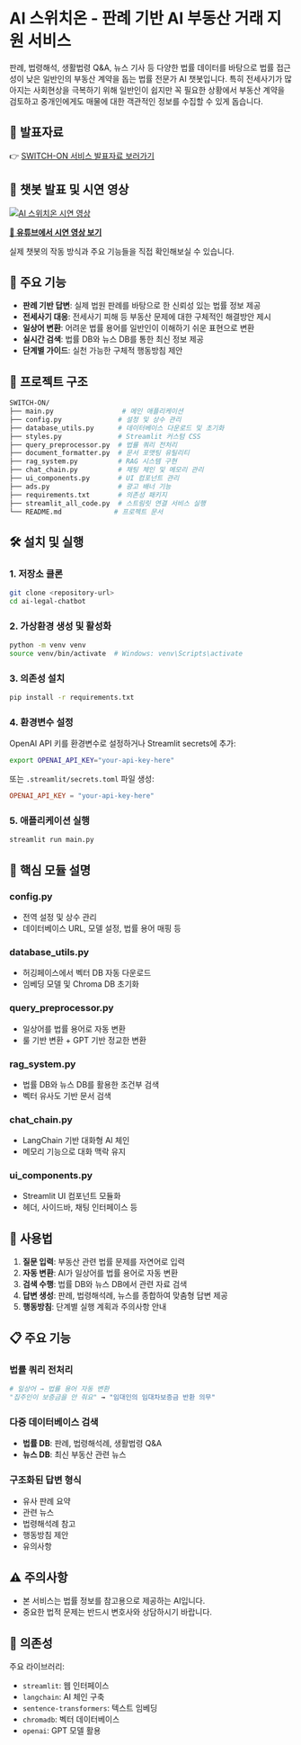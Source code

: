 # AI 스위치온 - 판례 기반 AI 부동산 거래 지원 서비스

판례, 법령해석, 생활법령 Q&A, 뉴스 기사 등 다양한 법률 데이터를 바탕으로 법률 접근성이 낮은 일반인의 부동산 계약을 돕는 법률 전문가 AI 챗봇입니다.
특히 전세사기가 많아지는 사회현상을 극복하기 위해 일반인이 쉽지만 꼭 필요한 상황에서 부동산 계약을 검토하고 중개인에게도 매물에 대한 객관적인 정보를 수집할 수 있게 돕습니다.


## 📑 발표자료

👉 [SWITCH-ON 서비스 발표자료 보러가기](./LeeseoAn_Portfolio_SWITCH_ON.pdf)



## 🎥 챗봇 발표 및 시연 영상

[![AI 스위치온 시연 영상](https://img.youtube.com/vi/4jeZ1oXFj5Q/0.jpg)](https://youtu.be/4jeZ1oXFj5Q?feature=shared)

**[🔗 유튜브에서 시연 영상 보기](https://youtu.be/4jeZ1oXFj5Q?feature=shared)**

실제 챗봇의 작동 방식과 주요 기능들을 직접 확인해보실 수 있습니다.


## 🚀 주요 기능

- **판례 기반 답변**: 실제 법원 판례를 바탕으로 한 신뢰성 있는 법률 정보 제공
- **전세사기 대응**: 전세사기 피해 등 부동산 문제에 대한 구체적인 해결방안 제시
- **일상어 변환**: 어려운 법률 용어를 일반인이 이해하기 쉬운 표현으로 변환
- **실시간 검색**: 법률 DB와 뉴스 DB를 통한 최신 정보 제공
- **단계별 가이드**: 실천 가능한 구체적 행동방침 제안

## 📁 프로젝트 구조

```bash
SWITCH-ON/
├── main.py                 # 메인 애플리케이션
├── config.py              # 설정 및 상수 관리
├── database_utils.py      # 데이터베이스 다운로드 및 초기화
├── styles.py              # Streamlit 커스텀 CSS
├── query_preprocessor.py  # 법률 쿼리 전처리
├── document_formatter.py  # 문서 포맷팅 유틸리티
├── rag_system.py          # RAG 시스템 구현
├── chat_chain.py          # 채팅 체인 및 메모리 관리
├── ui_components.py       # UI 컴포넌트 관리
├── ads.py                 # 광고 배너 기능
├── requirements.txt       # 의존성 패키지
├── streamlit_all_code.py  # 스트림릿 연결 서비스 실행
└── README.md             # 프로젝트 문서

```

## 🛠️ 설치 및 실행

### 1. 저장소 클론
```bash
git clone <repository-url>
cd ai-legal-chatbot
```

### 2. 가상환경 생성 및 활성화
```bash
python -m venv venv
source venv/bin/activate  # Windows: venv\Scripts\activate
```

### 3. 의존성 설치
```bash
pip install -r requirements.txt
```

### 4. 환경변수 설정
OpenAI API 키를 환경변수로 설정하거나 Streamlit secrets에 추가:
```bash
export OPENAI_API_KEY="your-api-key-here"
```

또는 `.streamlit/secrets.toml` 파일 생성:
```toml
OPENAI_API_KEY = "your-api-key-here"
```

### 5. 애플리케이션 실행
```bash
streamlit run main.py
```

## 🔧 핵심 모듈 설명

### config.py
- 전역 설정 및 상수 관리
- 데이터베이스 URL, 모델 설정, 법률 용어 매핑 등

### database_utils.py
- 허깅페이스에서 벡터 DB 자동 다운로드
- 임베딩 모델 및 Chroma DB 초기화

### query_preprocessor.py
- 일상어를 법률 용어로 자동 변환
- 룰 기반 변환 + GPT 기반 정교한 변환

### rag_system.py
- 법률 DB와 뉴스 DB를 활용한 조건부 검색
- 벡터 유사도 기반 문서 검색

### chat_chain.py
- LangChain 기반 대화형 AI 체인
- 메모리 기능으로 대화 맥락 유지

### ui_components.py
- Streamlit UI 컴포넌트 모듈화
- 헤더, 사이드바, 채팅 인터페이스 등

## 🎯 사용법

1. **질문 입력**: 부동산 관련 법률 문제를 자연어로 입력
2. **자동 변환**: AI가 일상어를 법률 용어로 자동 변환
3. **검색 수행**: 법률 DB와 뉴스 DB에서 관련 자료 검색
4. **답변 생성**: 판례, 법령해석례, 뉴스를 종합하여 맞춤형 답변 제공
5. **행동방침**: 단계별 실행 계획과 주의사항 안내

## 📋 주요 기능

### 법률 쿼리 전처리
```python
# 일상어 → 법률 용어 자동 변환
"집주인이 보증금을 안 줘요" → "임대인의 임대차보증금 반환 의무"
```

### 다중 데이터베이스 검색
- **법률 DB**: 판례, 법령해석례, 생활법령 Q&A
- **뉴스 DB**: 최신 부동산 관련 뉴스

### 구조화된 답변 형식
- 유사 판례 요약
- 관련 뉴스
- 법령해석례 참고
- 행동방침 제안
- 유의사항

## ⚠️ 주의사항

- 본 서비스는 법률 정보를 참고용으로 제공하는 AI입니다.
- 중요한 법적 문제는 반드시 변호사와 상담하시기 바랍니다.

## 🔗 의존성

주요 라이브러리:
- `streamlit`: 웹 인터페이스
- `langchain`: AI 체인 구축
- `sentence-transformers`: 텍스트 임베딩
- `chromadb`: 벡터 데이터베이스
- `openai`: GPT 모델 활용

